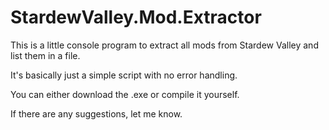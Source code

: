 # StardewValley.Mod.Extractor
This is a little console program to extract all mods from Stardew Valley and list them in a file.

It's basically just a simple script with no error handling.

You can either download the .exe or compile it yourself.


If there are any suggestions, let me know.
